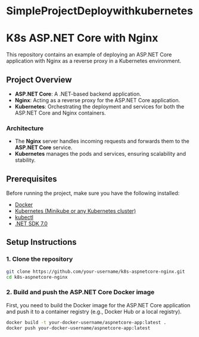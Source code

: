 # SimpleProjectDeploywithkubernetes
# K8s ASP.NET Core with Nginx

This repository contains an example of deploying an ASP.NET Core application with Nginx as a reverse proxy in a Kubernetes environment.

## Project Overview

- **ASP.NET Core**: A .NET-based backend application.
- **Nginx**: Acting as a reverse proxy for the ASP.NET Core application.
- **Kubernetes**: Orchestrating the deployment and services for both the ASP.NET Core and Nginx containers.

### Architecture

- The **Nginx** server handles incoming requests and forwards them to the **ASP.NET Core** service.
- **Kubernetes** manages the pods and services, ensuring scalability and stability.

## Prerequisites

Before running the project, make sure you have the following installed:

- [Docker](https://www.docker.com/)
- [Kubernetes (Minikube or any Kubernetes cluster)](https://kubernetes.io/docs/setup/)
- [kubectl](https://kubernetes.io/docs/tasks/tools/)
- [.NET SDK 7.0](https://dotnet.microsoft.com/download/dotnet/7.0)

## Setup Instructions

### 1. Clone the repository

```bash
git clone https://github.com/your-username/k8s-aspnetcore-nginx.git
cd k8s-aspnetcore-nginx
```
### 2. Build and push the ASP.NET Core Docker image
First, you need to build the Docker image for the ASP.NET Core application and push it to a container registry (e.g., Docker Hub or a local registry).
```bash
docker build -t your-docker-username/aspnetcore-app:latest .
docker push your-docker-username/aspnetcore-app:latest
```

